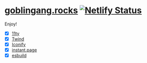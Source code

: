 # [goblingang.rocks](https://goblingang.rocks) [![Netlify Status](https://api.netlify.com/api/v1/badges/a3610df0-9f38-43ff-9cc9-9c962c826044/deploy-status)](https://app.netlify.com/sites/goblingang-rocks/deploys)

Enjoy!

- [x] [11ty](https://11ty.dev)
- [x] [Twind](https://twind.style)
- [x] [Iconify](https://iconify.design/docs/iconify-icon/#iconify-icon-web-component)
- [x] [instant.page](https://instant.page)
- [x] [esbuild](https://esbuild.github.io/)
